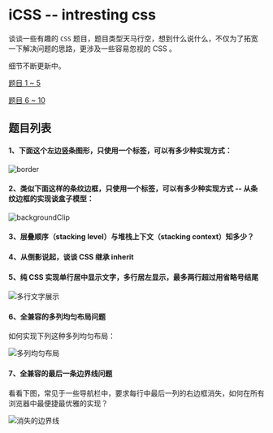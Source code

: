 # iCSS -- intresting css

谈谈一些有趣的 `CSS` 题目，题目类型天马行空，想到什么说什么，不仅为了拓宽一下解决问题的思路，更涉及一些容易忽视的 CSS 。

细节不断更新中。

[题目 1 ~ 5](https://github.com/chokcoco/iCSS/issues/1)

[题目 6 ~ 10](https://github.com/chokcoco/iCSS/issues/2)

## 题目列表

#### 1、下面这个左边竖条图形，只使用一个标签，可以有多少种实现方式：

![border](http://images.cnblogs.com/cnblogs_com/coco1s/881614/o_border.png)

#### 2、类似下面这样的条纹边框，只使用一个标签，可以有多少种实现方式 -- 从条纹边框的实现谈盒子模型：

![backgroundClip](http://images.cnblogs.com/cnblogs_com/coco1s/881614/o_backgroundClip.png)

#### 3、层叠顺序（stacking level）与堆栈上下文（stacking context）知多少？

#### 4、从倒影说起，谈谈 CSS 继承 inherit

#### 5、纯 CSS 实现单行居中显示文字，多行居左显示，最多两行超过用省略号结尾

![多行文字展示](http://images.cnblogs.com/cnblogs_com/coco1s/881614/o_center.png)

#### 6、全兼容的多列均匀布局问题

如何实现下列这种多列均匀布局：

![多列均匀布局](http://images2015.cnblogs.com/blog/608782/201607/608782-20160713180644092-236763328.png)

#### 7、全兼容的最后一条边界线问题

看看下图，常见于一些导航栏中，要求每行中最后一列的右边框消失，如何在所有浏览器中最便捷最优雅的实现？

![消失的边界线](http://images.cnblogs.com/cnblogs_com/coco1s/881614/o_disappear.png)

